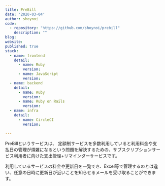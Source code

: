```yaml
---
title: PreBill 
date: '2020-03-04'
author: shoynoi
code: 
  - repository: "https://github.com/shoynoi/prebill"
    description: ""
blog:
website:
published: true
stack:
  - name: frontend
    detail:
      - name: Ruby
        version: 
      - name: JavaScript
        version: 
  - name: backend
    detail:
      - name: Ruby
        version: 
      - name: Ruby on Rails
        version: 
  - name: infra
    detail:
      - name: CircleCI
        version:

---
```


PreBillというサービスは、 定額制サービスを多数利用していると利用料金や支払日の管理が煩雑になるという問題を解決するための、サブスクリプションサービス利用者に向けた支出管理+リマインダーサービスです。

利用しているサービスの料金や更新日を一覧でき、Excel等で管理するのとは違い、任意の日時に更新日が近いことを知らせるメールを受け取ることができます。
